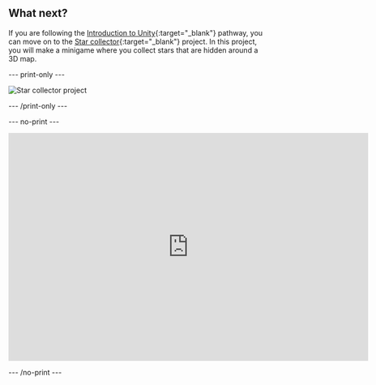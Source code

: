 ## What next?

If you are following the [Introduction to Unity](https://projects.raspberrypi.org/en/raspberrypi/unity-intro){:target="_blank"} pathway, you can move on to the [Star collector](https://projects.raspberrypi.org/en/projects/star-collector){:target="_blank"} project. In this project, you will make a minigame where you collect stars that are hidden around a 3D map.

--- print-only ---

![Star collector project](images/star-collector-project.png)

--- /print-only ---

--- no-print ---

<iframe allowtransparency="true" width="710" height="450" src="https://star-collector-basic.rpfilt.repl.co" frameborder="0"></iframe>

--- /no-print ---

